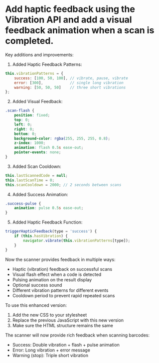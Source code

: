 # Add haptic feedback using the Vibration API and add a visual feedback animation when a scan is completed.

Key additions and improvements:

1. Added Haptic Feedback Patterns:

```javascript
this.vibrationPatterns = {
    success: [100, 50, 100], // vibrate, pause, vibrate
    error: [300],            // single long vibration
    warning: [50, 50, 50]    // three short vibrations
};
```

2. Added Visual Feedback:

```css
.scan-flash {
    position: fixed;
    top: 0;
    left: 0;
    right: 0;
    bottom: 0;
    background-color: rgba(255, 255, 255, 0.8);
    z-index: 1000;
    animation: flash 0.5s ease-out;
    pointer-events: none;
}
```

3. Added Scan Cooldown:

```javascript
this.lastScannedCode = null;
this.lastScanTime = 0;
this.scanCooldown = 2000; // 2 seconds between scans
```

4. Added Success Animation:

```css
.success-pulse {
    animation: pulse 0.5s ease-out;
}
```

5. Added Haptic Feedback Function:

```javascript
triggerHapticFeedback(type = 'success') {
    if (this.hasVibration) {
        navigator.vibrate(this.vibrationPatterns[type]);
    }
}
```

Now the scanner provides feedback in multiple ways:

- Haptic (vibration) feedback on successful scans
- Visual flash effect when a code is detected
- Pulsing animation on the result display
- Optional success sound
- Different vibration patterns for different events
- Cooldown period to prevent rapid repeated scans

To use this enhanced version:

1. Add the new CSS to your stylesheet
2. Replace the previous JavaScript with this new version
3. Make sure the HTML structure remains the same

The scanner will now provide rich feedback when scanning barcodes:

- Success: Double vibration + flash + pulse animation
- Error: Long vibration + error message
- Warning (stop): Triple short vibration
